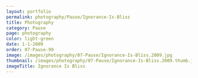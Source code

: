 ```yaml
---
layout: portfolio
permalink: photography/Pause/Ignorance-Is-Bliss
title: Photography
category: Pause
page: photography
color: light-green
date: 1-1-2009
order: 07-Pause-99
image: /images/photography/07-Pause/Ignorance-Is-Bliss.2009.jpg
thumbnail: /images/photography/07-Pause/Ignorance-Is-Bliss.2009.thumb.jpg
imageTitle: Ignorance Is Bliss
---
```

